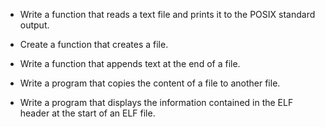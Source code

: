 * Write a function that reads a text file and prints it to the POSIX standard output.

* Create a function that creates a file.

* Write a function that appends text at the end of a file.

* Write a program that copies the content of a file to another file.

* Write a program that displays the information contained in the ELF header at the start of an ELF file.
